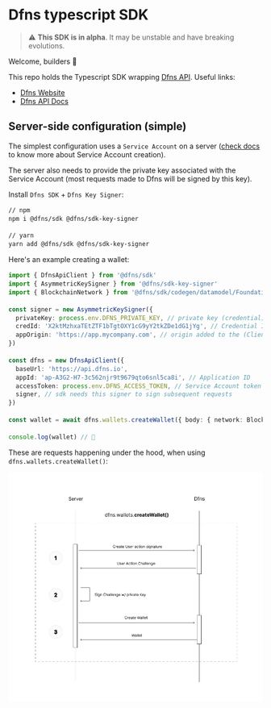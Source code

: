 # Dfns typescript SDK

> ⚠️ **This SDK is in alpha**. It may be unstable and have breaking evolutions.

Welcome, builders 👋

This repo holds the Typescript SDK wrapping [Dfns API](https://www.dfns.co/). Useful links:

* [Dfns Website](https://www.dfns.co/)
* [Dfns API Docs](https://dfns.gitbook.io/dfns-docs/)


## Server-side configuration (simple)

The simplest configuration uses a `Service Account` on a server ([check docs](TODO) to know more about Service Account creation).

The server also needs to provide the private key associated with the Service Account (most requests made to Dfns will be signed by this key).

Install `Dfns SDK` + `Dfns Key Signer`:
```sh
// npm
npm i @dfns/sdk @dfns/sdk-key-signer

// yarn
yarn add @dfns/sdk @dfns/sdk-key-signer
```


Here's an example creating a wallet:

```ts
import { DfnsApiClient } from '@dfns/sdk'
import { AsymmetricKeySigner } from '@dfns/sdk-key-signer'
import { BlockchainNetwork } from '@dfns/sdk/codegen/datamodel/Foundations'

const signer = new AsymmetricKeySigner({
  privateKey: process.env.DFNS_PRIVATE_KEY, // private key (credential) registered for your Service Account
  credId: 'X2ktMzhxaTEtZTF1bTgtOXY1cG9yY2tkZDe1dG1jYg', // Credential ID of the Service Account
  appOrigin: 'https://app.mycompany.com', // origin added to the (Client-Side) Application you are using
})

const dfns = new DfnsApiClient({
  baseUrl: 'https://api.dfns.io',
  appId: 'ap-A3G2-H7-3c562njr9t9679qto6snl5ca8i', // Application ID
  accessToken: process.env.DFNS_ACCESS_TOKEN, // Service Account token
  signer, // sdk needs this signer to sign subsequent requests
})

const wallet = await dfns.wallets.createWallet({ body: { network: BlockchainNetwork.ETH_GOERLI } })

console.log(wallet) // 🎉
```

These are requests happening under the hood, when using `dfns.wallets.createWallet()`:

![Sequence Diagram Dfns SDK Server Side Configuration](./images/Dfns_Service_Account_Configuration.png)

